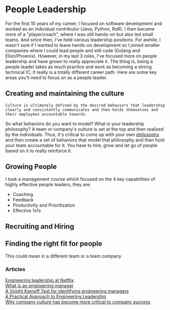 # People Leadership

For the first 10 years of my career, I focused on software development and worked as an individual contributor (Java, Python, RoR).  I then became more of a "player/coach", where I was still hands-on but also led small teams.  And since then, I've held various leadership positions.  For awhile, I wasn't sure if I wanted to leave hands-on development so I joined smaller companies where I could lead people and still code (Golang and Elixir/Phoenix).  However, in my last 3 roles, I've focused more on people leadership and have grown to really appreciate it.  The thing is, being a people leader takes as much practice and work as becoming a strong technical IC; it really is a totally different career path.  Here are some key areas you'll need to focus on as a people leader.

## Creating and maintaining the culture

```Culture is ultimately defined by the desired behaviors that leadership clearly and consistently communicates and then holds themselves and their employees accountable towards.```

So what behaviors do you want to model?  What is your leadership philosophy?  A team or company's culture is set at the top and then realized by the individuals.  Thus, it's critical to come up with your own [philosophy](https://github.com/batmany13/about-me#leadership-philosophy) and then create a set of behaviors that model that philosophy and then hold your team accountable for it.  You have to hire, grow and let go of people based on it to really reinforce it.

## Growing People

I took a management course which focused on the 4 key capabilities of highly effective people leaders, they are:

* Coaching
* Feedback
* Productivity and Prioritization
* Effective 1x1s

## Recruiting and Hiring

## Finding the right fit for people

This could mean in a different team or a team company

### Articles

[Engineering leadership at Netflix](https://www.linkedin.com/pulse/what-makes-great-engineering-manager-karen-casella/)    
[What is an engineering manager](https://aws.amazon.com/blogs/startups/what-is-an-engineering-manager/)    
[A Voight Kampff Test for identifying engineering managers](https://medium.com/hackernoon/a-voight-kampff-test-for-identifying-engineering-managers-bb8512c70857)    
[A Practical Approach to Engineering Leadership](https://medium.com/swlh/a-practical-approach-to-engineering-leadership-e6b0af1ad5dd?source=userActivityShare-ed519409635d-1573746679)    
[Why company culture has become more critical to company success](https://medium.com/@jproco/why-company-culture-has-become-more-critical-to-company-success-c91c93535d3f)    

